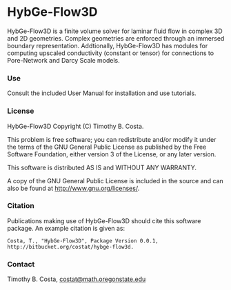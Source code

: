 # HybGe-Flow3D #

HybGe-Flow3D is a finite volume solver for laminar fluid flow in complex 3D and 2D geometries. Complex geometries are enforced through an immersed boundary representation. Addtionally, HybGe-Flow3D has modules for computing upscaled conductivity (constant or tensor) for connections to Pore-Network and Darcy Scale models. 

### Use ###

Consult the included User Manual for installation and use tutorials.

### License ###

HybGe-Flow3D Copyright (C) Timothy B. Costa.

This problem is free software; you can redistribute and/or modify it under the terms of the GNU General Public License as published by the Free Software Foundation, either version 3 of the License, or any later version.

This software is distributed AS IS and
WITHOUT ANY WARRANTY. 

A copy of the GNU General Public License is included in the source and 
can also be found at http://www.gnu.org/licenses/.

### Citation ###

Publications making use of HybGe-Flow3D should cite this software package. An example citation is given as:

    Costa, T., "HybGe-Flow3D", Package Version 0.0.1,
    http://bitbucket.org/costat/hybge-flow3d.

### Contact ###

Timothy B. Costa, costat@math.oregonstate.edu